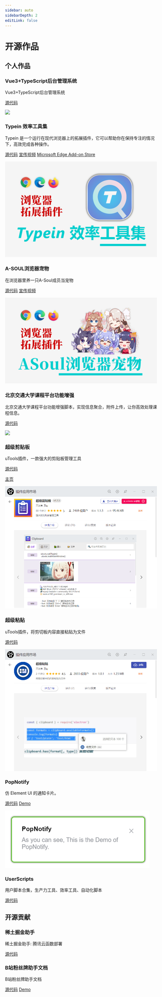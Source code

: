 ```yaml
---
sidebar: auto
sidebarDepth: 2
editLink: false
---
```


# 开源作品

## 个人作品

### Vue3+TypeScript后台管理系统

Vue3+TypeScript后台管理系统

[源代码](https://github.com/ZiuChen/vue3-ts-cms)

![](./img/vue3-ts-cms/3.png)

### Typein 效率工具集

Typein 是一个运行在现代浏览器上的拓展插件，它可以帮助你在保持专注的情况下，高效完成各种操作。

[源代码](https://github.com/ZiuChen/Typein) [宣传视频](https://www.bilibili.com/video/BV17F411A7FA)  [Microsoft Edge Add-on Store](https://microsoftedge.microsoft.com/addons/detail/typein/hfgpceehhndaffdbemhafidaiecdhemi)

![cover](./img/Typein/cover.png)

### A-SOUL浏览器宠物

在浏览器里养一只A-Soul成员当宠物

[源代码](https://github.com/ZiuChen/A-Soul-Browser-Pet) [宣传视频](https://www.bilibili.com/video/BV1gB4y1275J)

![](./img/A-Soul-Browser-Pet/1.png)

### 北京交通大学课程平台功能增强

北京交通大学课程平台功能增强脚本，实现信息聚合，附件上传，让你高效处理课程信息。

[源代码](https://github.com/ZiuChen/NO-FLASH-Upload)

![](./img/NO-FLASH-Upload/2.png)

### 超级剪贴板

uTools插件，一款强大的剪贴板管理工具

[源代码](https://github.com/ZiuChen/ClipboardManager)

[主页](../project/ClipboardManager/README.md)

![](./img/ClipboardManager/1.png)

### 超级粘贴

uTools插件，将剪切板内容直接粘贴为文件

[源代码](https://github.com/ZiuChen/FileSaver-uTools)

![](./img/FileSaver-uTools/1.png)

### PopNotify

仿 Element UI 的通知卡片。

[源代码](https://github.com/ZiuChen/PopNotify)
[Demo](https://ziuchen.github.io/PopNotify/demo/Demo.html)

![](./img/PopNotify/1.png)

### UserScripts

用户脚本合集，生产力工具、效率工具、自动化脚本

[源代码](https://github.com/ZiuChen/userscript)

## 开源贡献

### 稀土掘金助手

稀土掘金助手: 腾讯云函数部署

[源代码](https://github.com/ZiuChen/juejin-helper-SCF)

### B站粉丝牌助手文档

B站粉丝牌助手文档

[源代码](https://github.com/ZiuChen/fansMedalHelperVersion)
[Demo](https://ziuchen.github.io/fansMedalHelperVersion/)
